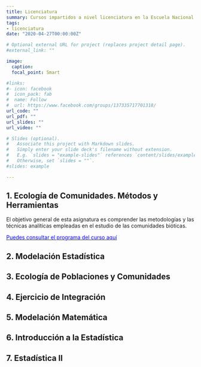 ```yaml
---
title: Licenciatura
summary: Cursos impartidos a nivel licenciatura en la Escuela Nacional de Estudios Superiores unidad Morelia, UNAM
tags:
- licenciatura
date: "2020-04-27T00:00:00Z"

# Optional external URL for project (replaces project detail page).
#external_link: ""

image:
  caption: 
  focal_point: Smart

#links:
#- icon: facebook
#  icon_pack: fab
#  name: Follow
#  url: https://www.facebook.com/groups/137335717701318/
url_code: ""
url_pdf: ""
url_slides: ""
url_video: ""

# Slides (optional).
#   Associate this project with Markdown slides.
#   Simply enter your slide deck's filename without extension.
#   E.g. `slides = "example-slides"` references `content/slides/example-slides.md`.
#   Otherwise, set `slides = ""`.
#slides: example

---
```




## 1. Ecología de Comunidades. Métodos y Herramientas

El objetivo general de esta asignatura es comprender las metodologías y las técnicas analíticas empleadas en el estudio de las
comunidades bióticas.

[<span style="color:blue">Puedes consultar el programa del curso aquí</span>](http://www.ecologia.enesmorelia.unam.mx/pdf/66.pdf)

## 2. Modelación Estadística

## 3. Ecología de Poblaciones y Comunidades

## 4. Ejercicio de Integración

## 5. Modelación Matemática

## 6. Introducción a la Estadística

## 7. Estadística II	


